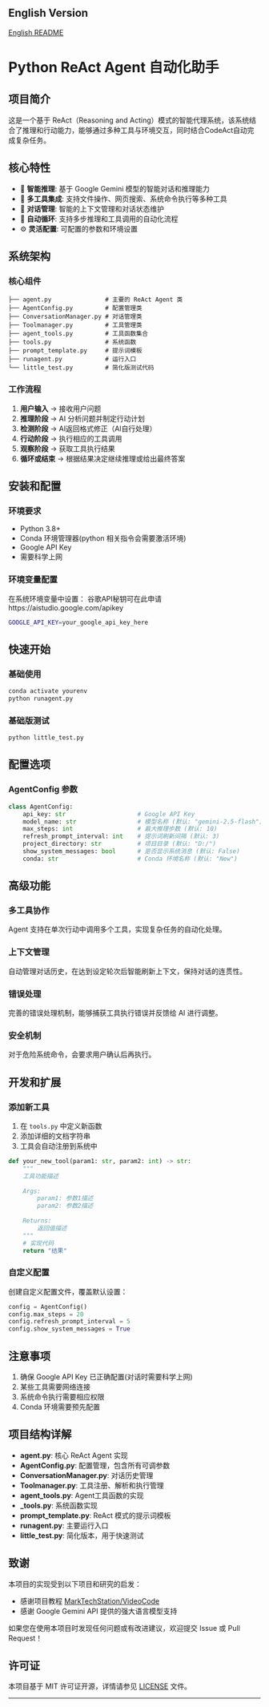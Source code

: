 ## English Version

[English README](README_EN.md)

# Python ReAct Agent 自动化助手

## 项目简介

这是一个基于 ReAct（Reasoning and Acting）模式的智能代理系统，该系统结合了推理和行动能力，能够通过多种工具与环境交互，同时结合CodeAct自动完成复杂任务。

## 核心特性

- 🤖 **智能推理**: 基于 Google Gemini 模型的智能对话和推理能力
- 🔧 **多工具集成**: 支持文件操作、网页搜索、系统命令执行等多种工具
- 💬 **对话管理**: 智能的上下文管理和对话状态维护
- 🔄 **自动循环**: 支持多步推理和工具调用的自动化流程
- ⚙️ **灵活配置**: 可配置的参数和环境设置

## 系统架构

### 核心组件

```
├── agent.py               # 主要的 ReAct Agent 类
├── AgentConfig.py         # 配置管理类
├── ConversationManager.py # 对话管理类
├── Toolmanager.py         # 工具管理类
├── agent_tools.py         # 工具函数集合
├── tools.py               # 系统函数
├── prompt_template.py     # 提示词模板
├── runagent.py            # 运行入口
└── little_test.py         # 简化版测试代码
```

### 工作流程

1. **用户输入** → 接收用户问题
2. **推理阶段** → AI 分析问题并制定行动计划
3. **检测阶段** → AI返回格式修正（AI自行处理）
4. **行动阶段** → 执行相应的工具调用
5. **观察阶段** → 获取工具执行结果
6. **循环或结束** → 根据结果决定继续推理或给出最终答案

## 安装和配置

### 环境要求

- Python 3.8+
- Conda 环境管理器(python 相关指令会需要激活环境)
- Google API Key
- 需要科学上网


### 环境变量配置

在系统环境变量中设置：
谷歌API秘钥可在此申请https://aistudio.google.com/apikey
```bash
GOOGLE_API_KEY=your_google_api_key_here
```

## 快速开始

### 基础使用

```bash
conda activate yourenv
python runagent.py
```


### 基础版测试

```bash
python little_test.py
```


## 配置选项

### AgentConfig 参数

```python
class AgentConfig:
    api_key: str                    # Google API Key
    model_name: str                 # 模型名称 (默认: "gemini-2.5-flash")
    max_steps: int                  # 最大推理步数 (默认: 10)
    refresh_prompt_interval: int    # 提示词刷新间隔 (默认: 3)
    project_directory: str          # 项目目录 (默认: "D:/")
    show_system_messages: bool      # 是否显示系统消息 (默认: False)
    conda: str                      # Conda 环境名称 (默认: "New")
```


## 高级功能

### 多工具协作
Agent 支持在单次行动中调用多个工具，实现复杂任务的自动化处理。

### 上下文管理
自动管理对话历史，在达到设定轮次后智能刷新上下文，保持对话的连贯性。

### 错误处理
完善的错误处理机制，能够捕获工具执行错误并反馈给 AI 进行调整。

### 安全机制
对于危险系统命令，会要求用户确认后再执行。

## 开发和扩展

### 添加新工具

1. 在 `tools.py` 中定义新函数
2. 添加详细的文档字符串
3. 工具会自动注册到系统中

```python
def your_new_tool(param1: str, param2: int) -> str:
    """
    工具功能描述
    
    Args:
        param1: 参数1描述
        param2: 参数2描述
    
    Returns:
        返回值描述
    """
    # 实现代码
    return "结果"
```

### 自定义配置

创建自定义配置文件，覆盖默认设置：

```python
config = AgentConfig()
config.max_steps = 20
config.refresh_prompt_interval = 5
config.show_system_messages = True
```

## 注意事项

1. 确保 Google API Key 已正确配置(对话时需要科学上网)
2. 某些工具需要网络连接
3. 系统命令执行需要相应权限
4. Conda 环境需要预先配置

## 项目结构详解

- **agent.py**: 核心 ReAct Agent 实现
- **AgentConfig.py**: 配置管理，包含所有可调参数
- **ConversationManager.py**: 对话历史管理
- **Toolmanager.py**: 工具注册、解析和执行管理
- **agent_tools.py**: Agent工具函数的实现
- **_tools.py**: 系统函数实现
- **prompt_template.py**: ReAct 模式的提示词模板
- **runagent.py**: 主要运行入口
- **little_test.py**: 简化版本，用于快速测试

## 致谢

本项目的实现受到以下项目和研究的启发：

- 感谢项目教程 [MarkTechStation/VideoCode](https://github.com/MarkTechStation/VideoCode)
- 感谢 Google Gemini API 提供的强大语言模型支持


如果您在使用本项目时发现任何问题或有改进建议，欢迎提交 Issue 或 Pull Request！

## 许可证

本项目基于 MIT 许可证开源，详情请参见 [LICENSE](LICENSE) 文件。

---



